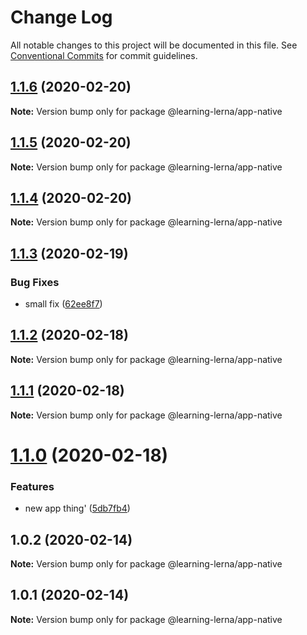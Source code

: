 # Change Log

All notable changes to this project will be documented in this file.
See [Conventional Commits](https://conventionalcommits.org) for commit guidelines.

## [1.1.6](https://github.com/chrisventura/learning-lerna/compare/@learning-lerna/app-native@1.1.5...@learning-lerna/app-native@1.1.6) (2020-02-20)

**Note:** Version bump only for package @learning-lerna/app-native





## [1.1.5](https://github.com/chrisventura/learning-lerna/compare/@learning-lerna/app-native@1.1.4...@learning-lerna/app-native@1.1.5) (2020-02-20)

**Note:** Version bump only for package @learning-lerna/app-native





## [1.1.4](https://github.com/chrisventura/learning-lerna/compare/@learning-lerna/app-native@1.1.3...@learning-lerna/app-native@1.1.4) (2020-02-20)

**Note:** Version bump only for package @learning-lerna/app-native





## [1.1.3](https://github.com/chrisventura/learning-lerna/compare/@learning-lerna/app-native@1.1.2...@learning-lerna/app-native@1.1.3) (2020-02-19)


### Bug Fixes

* small fix ([62ee8f7](https://github.com/chrisventura/learning-lerna/commit/62ee8f7))





## [1.1.2](https://github.com/chrisventura/learning-lerna/compare/@learning-lerna/app-native@1.1.1...@learning-lerna/app-native@1.1.2) (2020-02-18)

**Note:** Version bump only for package @learning-lerna/app-native





## [1.1.1](https://github.com/chrisventura/learning-lerna/compare/@learning-lerna/app-native@1.1.0...@learning-lerna/app-native@1.1.1) (2020-02-18)

**Note:** Version bump only for package @learning-lerna/app-native





# [1.1.0](https://github.com/chrisventura/learning-lerna/compare/@learning-lerna/app-native@1.0.2...@learning-lerna/app-native@1.1.0) (2020-02-18)


### Features

* new app thing' ([5db7fb4](https://github.com/chrisventura/learning-lerna/commit/5db7fb4))





## 1.0.2 (2020-02-14)

**Note:** Version bump only for package @learning-lerna/app-native





## 1.0.1 (2020-02-14)

**Note:** Version bump only for package @learning-lerna/app-native
